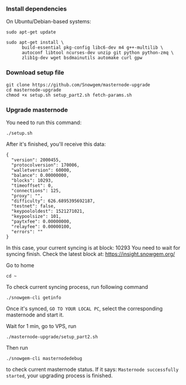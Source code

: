 ### Install dependencies

On Ubuntu/Debian-based systems:
```
sudo apt-get update
```
```
sudo apt-get install \
      build-essential pkg-config libc6-dev m4 g++-multilib \
      autoconf libtool ncurses-dev unzip git python python-zmq \
      zlib1g-dev wget bsdmainutils automake curl gpw
```

### Download setup file
```
git clone https://github.com/Snowgem/masternode-upgrade
cd masternode-upgrade
chmod +x setup.sh setup_part2.sh fetch-params.sh
```

### Upgrade masternode

You need to run this command:
```
./setup.sh
```

After it's finished, you'll receive this data:
```
{
  "version": 2000455,
  "protocolversion": 170006,
  "walletversion": 60000,
  "balance": 0.00000000,
  "blocks": 10293,
  "timeoffset": 0,
  "connections": 125,
  "proxy": "",
  "difficulty": 626.6895395692187,
  "testnet": false,
  "keypoololdest": 1521271021,
  "keypoolsize": 101,
  "paytxfee": 0.00000000,
  "relayfee": 0.00000100,
  "errors": ""
}
```

In this case, your current syncing is at block: 10293
You need to wait for syncing finish. Check the latest block at: https://insight.snowgem.org/

Go to home
```
cd ~
```

To check current syncing process, run following command
```
./snowgem-cli getinfo
```

Once it's synced, ``GO TO YOUR LOCAL PC``, select the corresponding masternode and start it.


Wait for 1 min, go to VPS, run
```
./masternode-upgrade/setup_part2.sh
```

Then run 
```
./snowgem-cli masternodedebug
```

to check current masternode status.
If it says: ``Masternode successfully started``, your upgrading process is finished.
